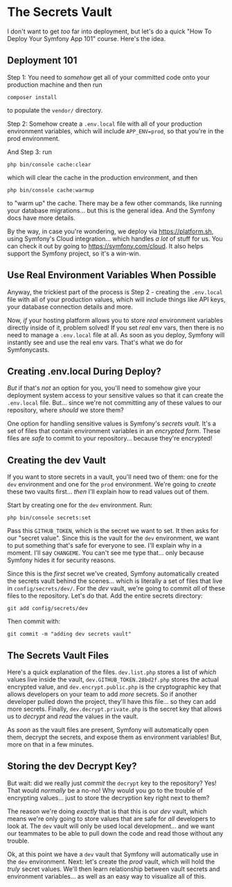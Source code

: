 # The Secrets Vault

I don't want to get *too* far into deployment, but let's do a quick "How To Deploy
Your Symfony App 101" course. Here's the idea.

## Deployment 101

Step 1: You need to *somehow* get all of your committed code onto your production
machine and then run

```terminal
composer install
```

to populate the `vendor/` directory.

Step 2: Somehow create a `.env.local` file with all of your production environment
variables, which will include `APP_ENV=prod`, so that you're in the prod
environment.

And Step 3: run

```terminal
php bin/console cache:clear
```

which will clear the cache in the production environment, and then

```terminal
php bin/console cache:warmup
```

to "warm up" the cache. There may be a few other commands, like running your
database migrations... but this is the general idea. And the Symfony docs have
more details.

By the way, in case you're wondering, we deploy via https://platform.sh, using
Symfony's Cloud integration... which handles *a lot* of stuff for us. You can
check it out by going to https://symfony.com/cloud. It also helps support the
Symfony project, so it's a win-win.

## Use Real Environment Variables When Possible

Anyway, the trickiest part of the process is Step 2 - creating the `.env.local`
file with all of your production values, which will include things like API keys,
your database connection details and more.

Now, *if* your hosting platform allows you to store *real* environment variables
directly inside of it, problem solved! If you set *real* env vars, then there is
no need to manage a `.env.local` file at all. As soon as you deploy, Symfony will
instantly see and use the real env vars. That's what we do for Symfonycasts.

## Creating .env.local During Deploy?

*But* if that's *not* an option for you, you'll need to somehow give your
deployment system access to your sensitive values so that it can create the
`.env.local` file. But... since we're not committing any of these values to our
repository, where *should* we store them?

One option for handling sensitive values is Symfony's *secrets vault*. It's a
set of files that contain environment variables in an *encrypted form*. These
files are *safe* to commit to your repository... because they're encrypted!

## Creating the dev Vault

If you want to store secrets in a vault, you'll need two of them: one for the
`dev` environment and one for the `prod` environment. We're going to *create*
these two vaults first... *then* I'll explain how to read values out of them.

Start by creating one for the `dev` environment. Run:

```terminal
php bin/console secrets:set
```

Pass this `GITHUB_TOKEN`, which is the secret we want to set. It then asks for our
"secret value". Since this is the vault for the `dev` environment, we want to
put something that's safe for everyone to see. I'll explain why in a moment. I'll
say `CHANGEME`. You can't see me type that... only because Symfony hides it for
security reasons.

Since this is the *first* secret we've created, Symfony automatically created the
secrets vault behind the scenes... which is literally a set of files that live
in `config/secrets/dev/`. For the *dev* vault, we're going to commit *all* of
these files to the repository. Let's do that. Add the entire secrets directory:

```terminal-silent
git add config/secrets/dev
```

Then commit with:


```terminal
git commit -m "adding dev secrets vault"
```

## The Secrets Vault Files

Here's a quick explanation of the files. `dev.list.php` stores a list of *which*
values live inside the vault, `dev.GITHUB_TOKEN.28bd2f.php` stores the actual
encrypted value, and `dev.encrypt.public.php` is the cryptographic key that allows
developers on your team to add *more* secrets. So if another developer
pulled down the project, they'll have this file... so they can add more secrets.
Finally, `dev.decrypt.private.php` is the secret key that allows us to *decrypt*
and *read* the values in the vault.

As *soon* as the vault files are present, Symfony will automatically open them,
decrypt the secrets, and expose them as environment variables! But, more on that
in a few minutes.

## Storing the dev Decrypt Key?

But wait: did we really just *commit* the `decrypt` key to the repository? Yes!
That would *normally* be a no-no! Why would you go to the trouble of encrypting
values... just to store the decryption key right next to them?

The reason we're doing *exactly* that is that this is our *dev* vault, which means
we're only going to store values that are safe for *all* developers to look at.
The `dev` vault will only be used local development... and we want our teammates
to be able to pull down the code and read those without any trouble.

Ok, at this point we have a `dev` vault that Symfony will automatically use in
the `dev` environment. Next: let's create the *prod* vault, which will hold the
*truly* secret values. We'll then learn relationship between vault secrets and
environment variables... as well as an easy way to visualize all of this.
